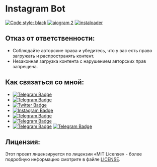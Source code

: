 # Instagram Bot

[![Code style: black](https://img.shields.io/badge/code%20style-black-000000.svg)](https://t.me/OFFpoliceChannel) [![aiogram 2](https://img.shields.io/badge/aiogram-2-%234FC3F7)](https://docs.aiogram.dev/en/v2.25.1/) [![instaloader](https://img.shields.io/badge/instaloader-4.11-%23007396)](https://github.com/instaloader/instaloader)

## Отказ от ответственности:
- Соблюдайте авторские права и убедитесь, что у вас есть право загружать и распространять контент.
- Незаконная загрузка контента с нарушением авторских прав запрещена.

## Как связаться со мной:
- [![Telegram Badge](https://img.shields.io/badge/Telegram_Channel-blue?style=flat&logo=telegram&logoColor=white)](https://t.me/OFFpolice)
- [![Telegram Badge](https://img.shields.io/badge/Telegram_Contact-blue?style=flat&logo=telegram&logoColor=white)](https://t.me/OFFpolice)
- [![Twitter Badge](https://img.shields.io/twitter/follow/:OFFpolice2077)](https://x.com/OFFpolice2077)
- [![Instagram Badge](https://img.shields.io/badge/-Instagram-E4405F?style=flat&logo=instagram&logoColor=white)](https://instagram.com/ВАШ_АККАУНТ)
- [![Telegram Badge](https://img.shields.io/badge/Telegram-Подписаться-0088cc)](https://t.me/ВашКанал)
- [![Telegram Badge](https://img.shields.io/badge/Telegram-Подписаться-0088cc?logo=telegram&logoColor=white)](https://t.me/ВашКанал)
- [![Telegram Badge](https://img.shields.io/badge/Telegram_Channel-blue?style=flat&logo=telegram&logoColor=white)](https://t.me/OFFpolice)
[![Telegram Badge](https://img.shields.io/badge/Telegram_Contact-blue?style=flat&logo=telegram&logoColor=white)](https://t.me/OFFpolice)

## Лицензия:
Этот проект лицензируется по лицензии «MIT License» - более подробную информацию смотрите в файле [LICENSE](LICENSE).
